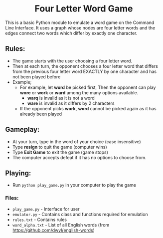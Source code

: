 <h1 align="center">Four Letter Word Game</h1>

This is a basic Python module to emulate a word game on the Command Line Interface. It uses a graph whose nodes are four letter words and the edges connect two words which differ by exactly one character.

## Rules:
+ The game starts with the user choosing a four letter word.
+ Then at each turn, the opponent chooses a four letter word that differs from the previous four letter word EXACTLY by one character and has not been played before
+ Example;
   - For example, let **word** be picked first, Then the opponent can play **wore** or **work** or **ward** among the many options available.
        - **warq** is invalid as it is not a word
        - **ware** is invalid as it differs by 2 characters
    - If the opponent picks **work**, **word** cannot be picked again as it has already been played
  
## Gameplay:
+ At your turn, type in the word of your choice (case insensitive)
+ Type **resign** to quit the game (computer wins)
+ Type **Exit Game** to exit the game (game stops)
+ The computer accepts defeat if it has no options to choose from.

## Playing:
+ Run `python play_game.py` in your computer to play the game

### Files:
+ `play_game.py` - Interface for user
+ `emulator.py` - Contains class and functions required for emulation
+ `rules.txt` - Contains rules
+ `word_alpha.txt` - List of all English words (from https://github.com/dwyl/english-words)


